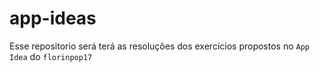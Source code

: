 # app-ideas
Esse repositorio será terá as resoluções dos exercícios propostos no `App Idea` do `florinpop17`
